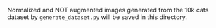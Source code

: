 Normalized and NOT augmented images generated from the 10k cats dataset by `generate_dataset.py` will be saved in this directory.
